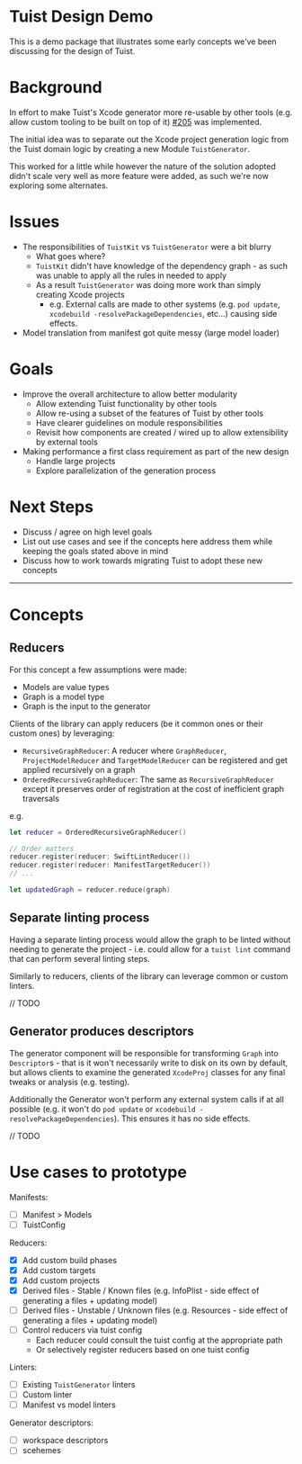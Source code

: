 

# Tuist Design Demo

This is a demo package that illustrates some early concepts we’ve been discussing for the design of Tuist.

# Background

In effort to make Tuist's Xcode generator more re-usable by other tools (e.g. allow custom tooling to be built on top of it) [#205](https://github.com/tuist/tuist/issues/205) was implemented.

The initial idea was to separate out the Xcode project generation logic from the Tuist domain logic by creating a new Module `TuistGenerator`.

This worked for a little while however the nature of the solution adopted didn't scale very well as more feature were added, as such we're now exploring some alternates.

# Issues 

- The responsibilities of `TuistKit` vs `TuistGenerator` were a bit blurry
  - What goes where?
  - `TuistKit` didn't have knowledge of the dependency graph - as such was unable to apply all the rules in needed to apply
  - As a result `TuistGenerator` was doing more work than simply creating Xcode projects
      - e.g. External calls are made to other systems (e.g. `pod update`, `xcodebuild -resolvePackageDependencies`, etc...) causing side effects.
- Model translation from manifest got quite messy (large model loader)

# Goals

- Improve the overall architecture to allow better modularity 
   - Allow extending Tuist functionality by other tools
   - Allow re-using a subset of the features of Tuist by other tools
   - Have clearer guidelines on module responsibilities
   - Revisit how components are created / wired up to allow extensibility by external tools 
- Making performance a first class requirement as part of the new design
   - Handle large projects
   - Explore parallelization of the generation process

# Next Steps

- Discuss / agree on high level goals
- List out use cases and see if the concepts here address them while keeping the goals stated above in mind
- Discuss how to work towards migrating Tuist to adopt these new concepts

---

# Concepts


## Reducers

For this concept a few assumptions were made:

- Models are value types
- Graph is a model type
- Graph is the input to the generator

Clients of the library can apply reducers (be it common ones or their custom ones) by leveraging:

- `RecursiveGraphReducer`: A reducer where `GraphReducer`, `ProjectModelReducer` and `TargetModelReducer` can be registered and get applied recursively on a graph
- `OrderedRecursiveGraphReducer`: The same as  `RecursiveGraphReducer` except it preserves order of registration at the cost of inefficient graph traversals

e.g.

```swift
let reducer = OrderedRecursiveGraphReducer()

// Order matters
reducer.register(reducer: SwiftLintReducer())
reducer.register(reducer: ManifestTargetReducer())
// ...

let updatedGraph = reducer.reduce(graph)
```

## Separate linting process

Having a separate linting process would allow the graph to be linted without needing to generate the project - i.e. could allow for a `tuist lint` command that can perform several linting steps.

Similarly to reducers, clients of the library can leverage common or custom linters.

// TODO

## Generator produces descriptors

The generator component will be responsible for transforming `Graph` into `Descriptor`s - that is it won't necessarily write to disk on its own by default, but allows clients to examine the generated `XcodeProj` classes for any final tweaks or analysis (e.g. testing).

Additionally the Generator won't perform any external system calls if at all possible (e.g. it won't do `pod update` or `xcodebuild -resolvePackageDependencies`). This ensures it has no side effects.

// TODO

# Use cases to prototype

Manifests:
- [ ] Manifest > Models
- [ ] TuistConfig 

Reducers: 
- [x] Add custom build phases
- [x] Add custom targets
- [x] Add custom projects
- [x] Derived files - Stable / Known files (e.g. InfoPlist - side effect of generating a files + updating model) 
- [ ] Derived files - Unstable / Unknown files (e.g. Resources - side effect of generating a files + updating model)
- [ ] Control reducers via tuist config 
   - Each reducer could consult the tuist config at the appropriate path
   - Or selectively register reducers based on one tuist config

Linters:
- [ ] Existing `TuistGenerator` linters
- [ ] Custom linter
- [ ] Manifest vs model linters

Generator descriptors:
- [ ] workspace descriptors
- [ ] scehemes

